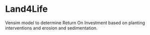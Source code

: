# Land4Life
Vensim model to determine Return On Investment based on planting interventions and erosion and sedimentation.
